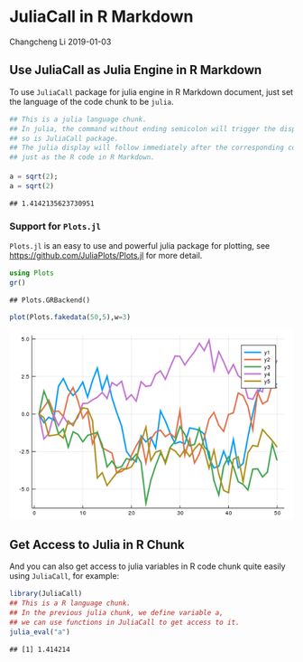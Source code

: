 JuliaCall in R Markdown
================
Changcheng Li
2019-01-03

## Use JuliaCall as Julia Engine in R Markdown

To use `JuliaCall` package for julia engine in R Markdown document, just
set the language of the code chunk to be `julia`.

``` julia
## This is a julia language chunk.
## In julia, the command without ending semicolon will trigger the display
## so is JuliaCall package. 
## The julia display will follow immediately after the corresponding command
## just as the R code in R Markdown.

a = sqrt(2);
a = sqrt(2)
```

    ## 1.4142135623730951

### Support for `Plots.jl`

`Plots.jl` is an easy to use and powerful julia package for plotting,
see <https://github.com/JuliaPlots/Plots.jl> for more detail.

``` julia
using Plots
gr()
```

    ## Plots.GRBackend()

``` julia
plot(Plots.fakedata(50,5),w=3)
```

![](JuliaCall_in_RMarkdown_files/figure-gfm/unnamed-chunk-2-J1.png)<!-- -->

## Get Access to Julia in R Chunk

And you can also get access to julia variables in R code chunk quite
easily using `JuliaCall`, for example:

``` r
library(JuliaCall)
## This is a R language chunk.
## In the previous julia chunk, we define variable a, 
## we can use functions in JuliaCall to get access to it.
julia_eval("a")
```

    ## [1] 1.414214
